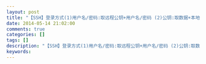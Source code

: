 ```yaml
---
layout: post
title: "【SSH】登录方式(1)用户名/密码:取远程公钥+用户名/密码 (2)公钥:取数据+本地私钥"
date: 2014-05-14 21:02:00 
comments: true
categories: []
tags: []
description: "【SSH】登录方式(1)用户名/密码:取远程公钥+用户名/密码 (2)公钥:取数据+本地私钥"
keywords: 
---
```






